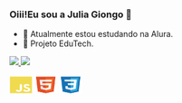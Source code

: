 ### Oiii!Eu sou a Julia Giongo 👋

- 🔭 Atualmente estou estudando na Alura.
- 🌱 Projeto EduTech.

<div>
  <a href="https://github.com/giongojulia">
  <img height="180em" src="https://github-readme-stats.vercel.app/api?username=giongojulia&show_icons=true&theme=dracula&include_all_commits=true&count_private=true"/>
  <img height="180em" src="https://github-readme-stats.vercel.app/api/top-langs/?username=giongojulia&layout=compact&langs_count=7&theme=dracula"/>
</div>
  
<div style = "display: inline-block">  <br>
  <img align="center" alt="Rafa-Js" height="30" width="40" src="https://raw.githubusercontent.com/devicons/devicon/master/icons/javascript/javascript-plain.svg">
  <img align="center" alt="Rafa-HTML" height="30" width="40" src="https://raw.githubusercontent.com/devicons/devicon/master/icons/html5/html5-original.svg">
  <img align="center" alt="Rafa-CSS" height="30" width="40" src="https://raw.githubusercontent.com/devicons/devicon/master/icons/css3/css3-original.svg">
 </div>
  
  ##
 

  
